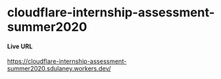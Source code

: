 # cloudflare-internship-assessment-summer2020

#### Live URL

https://cloudflare-internship-assessment-summer2020.sdulaney.workers.dev/
